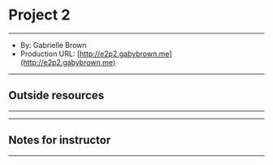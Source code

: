 # Project 2 
******************
- By: Gabrielle Brown 
- Production URL: [http://e2p2.gabybrown.me](http://e2p2.gabybrown.me) 

******************
## Outside resources 
******************


******************
## Notes for instructor 
******************


